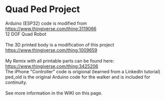 # Quad Ped Project
Arduino (ESP32) code is modified from https://www.thingiverse.com/thing:3119066 <br/>
12 DOF Quad Robot<br/><br/>
The 3D printed body is a modification of this project https://www.thingiverse.com/thing:1009659 <br/><br/>
My Remix with all printable parts can be found here:<br/>
https://www.thingiverse.com/thing:3425206 <br/>
The iPhone "Controller" code is origional (learned from a LinkedIn tutorial)<br/>
ped_old is the original Arduino code for the walker and is included for continuity.<br/><br/>
See more information in the WIKI on this page.
